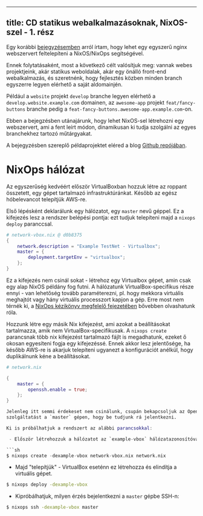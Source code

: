 -----------------------------------------------------------
title: CD statikus webalkalmazásoknak, NixOS-szel - 1. rész
-----------------------------------------------------------

Egy korábbi [bejegyzésemben][prev-post] arról írtam, hogy lehet egy egyszerű
nginx webszervert feltelepíteni a NixOS/NixOps segítségével.

Ennek folytatásaként, most a következő célt valósítjuk meg: vannak webes
projektjeink, akár statikus weboldalak, akár egy önálló front-end webalkalmazás,
és szeretnénk, hogy fejlesztés közben minden branch egyszerre legyen elérhető a
saját aldomainjén.

Például a `website` projekt `develop` branche legyen elérhető a
`develop.website.example.com` domainen, az `awesome-app` projekt
`feat/fancy-buttons` branche pedig a
`feat-fancy-buttons.awesome-app.example.com`-on.

Ebben a bejegzésben utánajárunk, hogy lehet NixOS-sel létrehozni egy
webszervert, ami a fent leírt módon, dinamikusan ki tudja szolgálni az egyes
branchekhez tartozó műtárgyakat.

<!-- TEASER -->

A bejegyzésben szereplő példaprojektet eléred a blog [Github repójában][repo].

# NixOps hálózat

Az egyszerűség kedvéért először VirtualBoxban hozzuk létre az roppant összetett,
egy gépet tartalmazó infrastruktúránkat. Később az egész hóbelevancot telepítjük
AWS-re.

Első lépésként deklarálunk egy hálózatot, egy `master` nevű géppel. Ez a
kifejezés lesz a rendszer belépési pontja: ezt tudjuk telepíteni majd a
`nixops deploy` paranccsal.


```nix
# network-vbox.nix @ d0b8375
{
    network.description = "Example TestNet - Virtualbox";
    master = {
        deployment.targetEnv = "virtualbox";
    };
}
```

Ez a kifejezés nem csinál sokat - létrehoz egy Virtualbox gépet, amin csak egy
alap NixOS példány fog futni. A hálózatunk VirtualBox-specifikus része ennyi -
van lehetőség tovább paraméterezni, pl. hogy mekkora virtuális meghajtót vagy
hány virtuális processzort kapjon a gép. Erre most nem térnék ki, a [NixOps
kézikönyv megfelelő fejezetében][nixops-manual-vbox] bővebben olvashatunk róla.

Hozzunk létre egy másik Nix kifejezést, ami azokat a beállításokat tartalmazza,
amik nem VirtualBox-specifikusak. A `nixops create` parancsnak több nix
kifejezést tartalmazó fájlt is megadhatunk, ezeket ő okosan egyesíteni fogja egy
kifejezéssé. Ennek akkor lesz jelentősége, ha később AWS-re is akarjuk
telepíteni ugyanezt a konfigurációt anélkül, hogy duplikálnunk kéne a
beállításokat.

```nix
# network.nix

{
    master = {
        openssh.enable = true;
    };
}

Jelenleg itt semmi érdekeset nem csinálunk, csupán bekapcsoljuk az OpenSSH
szolgáltatást a `master` gépen, hogy be tudjunk rá jelentkezni.

Ki is próbálhatjuk a rendszert az alábbi parancsokkal:

 - Először létrehozzuk a hálózatot az `example-vbox` hálózatazonosítóvalÉ

```sh
$ nixops create -dexample-vbox network-vbox.nix network.nix
```

 - Majd "telepítjük" - VirtualBox eseténn ez létrehozza és elindítja a virtuális
   gépet.

```sh
$ nixops deploy -dexample-vbox
```

 - Kipróbálhatjuk, milyen érzés bejelentkezni a `master` gépbe SSH-n:

```sh
$ nixops ssh -dexample-vbox master
```


[prev-post]: ./2017-12-26-discovering-nix-deploying-a-simple-nginx-with-nixops.html
[repo]: https://github.com/sevcsik/sevdev.hu/tree/master/blog/sample-projects-nixos-cd
[nixops-manual-vbox]: https://nixos.org/nixops/manual/#idm140737322662048
